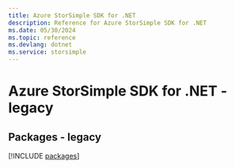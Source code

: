 ```yaml
---
title: Azure StorSimple SDK for .NET
description: Reference for Azure StorSimple SDK for .NET
ms.date: 05/30/2024
ms.topic: reference
ms.devlang: dotnet
ms.service: storsimple
---
```

# Azure StorSimple SDK for .NET - legacy
## Packages - legacy
[!INCLUDE [packages](storsimple-index.md)]